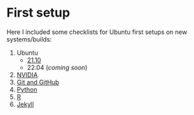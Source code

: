 # First setup

Here I included some checklists for Ubuntu first setups on new systems/builds:

1. Ubuntu
   - [21.10](ubuntu/21.10.md)
   - 22.04 (_coming soon_)
2. [NVIDIA](nvidia.md)
3. [Git and GitHub](github.md)
4. [Python](python.md)
5. [R](r.md)
6. [Jekyll](jekyll.md)
